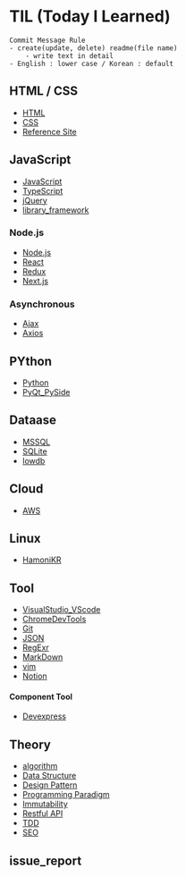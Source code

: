 # TIL (Today I Learned)
	Commit Message Rule
	- create(update, delete) readme(file name)
		- write text in detail
	- English : lower case / Korean : default
	
## HTML / CSS
- [HTML](https://github.com/hoofacProgram/TIL/blob/main/HTML_CSS/HTML.md) 
- [CSS](https://github.com/hoofacProgram/TIL/blob/main/HTML_CSS/CSS.md)
- [Reference Site](https://github.com/hoofacProgram/TIL/blob/main/HTML_CSS/Reference%20Site.md)

## JavaScript
- [JavaScript](https://github.com/hoofacProgram/TIL/blob/main/JavaScript/JavaScript.md)
- [TypeScript](https://github.com/hoofacProgram/TIL/blob/main/JavaScript/TypeScript.md)
- [jQuery](https://github.com/hoofacProgram/TIL/blob/main/JavaScript/jQuery.md)
- [library_framework](https://github.com/hoofacProgram/TIL/blob/main/JavaScript/library_framework.md)

### Node.js
- [Node.js](https://github.com/hoofacProgram/TIL/blob/main/JavaScript/Node.js/Node.js.md)
- [React](https://github.com/hoofacProgram/TIL/blob/main/JavaScript/Node.js/React.md)
- [Redux](https://github.com/hoofacProgram/TIL/blob/main/JavaScript/Node.js/Redux.md)
- [Next.js](https://github.com/hoofacProgram/TIL/blob/main/JavaScript/Node.js/Next.js.md)

### Asynchronous
- [Ajax](https://github.com/hoofacProgram/TIL/blob/main/JavaScript/Asynchronous/Ajax.md)
- [Axios](https://github.com/hoofacProgram/TIL/blob/main/JavaScript/Asynchronous/Axios.md)

## PYthon
- [Python](https://github.com/hoofacProgram/TIL/blob/main/Python/Python.md)
- [PyQt_PySide](https://github.com/hoofacProgram/TIL/blob/main/Python/PyQt_PySide.md)

## Dataase
- [MSSQL](https://github.com/hoofacProgram/TIL/blob/main/Dataase/MSSQL.md)
- [SQLite](https://github.com/hoofacProgram/TIL/blob/main/Dataase/SQLite.md)
- [lowdb](https://github.com/hoofacProgram/TIL/blob/main/Dataase/lowdb.md)

## Cloud
- [AWS](https://github.com/hoofacProgram/TIL/blob/main/Cloud/AWS.md)

## Linux
- [HamoniKR](https://github.com/hoofacProgram/TIL/blob/main/Linux/HamoniKR.md)

## Tool
- [VisualStudio_VScode](https://github.com/hoofacProgram/TIL/blob/main/Tool/VisualStudio_VScode.md)
- [ChromeDevTools](https://github.com/hoofacProgram/TIL/blob/main/Tool/ChromeDevTools.md)
- [Git](https://github.com/hoofacProgram/TIL/blob/main/Tool/Git.md)
- [JSON](https://github.com/hoofacProgram/TIL/blob/main/Tool/JSON.md)
- [RegExr](https://github.com/hoofacProgram/TIL/blob/main/Tool/RegExr.md)
- [MarkDown](https://github.com/hoofacProgram/TIL/blob/main/Tool/MarkDown.md)
- [vim](https://github.com/hoofacProgram/TIL/blob/main/Tool/vim.md)
- [Notion](https://github.com/hoofacProgram/TIL/blob/main/Tool/Notion.md)

#### Component Tool
- [Devexpress](https://github.com/hoofacProgram/TIL/blob/main/Tool/Component%20Tool/Devexpress.md)

## Theory
- [algorithm](https://github.com/hoofacProgram/TIL/blob/main/Theory/algorithm.md)
- [Data Structure](https://github.com/hoofacProgram/TIL/blob/main/Theory/Data%20Structure.md)
- [Design Pattern](https://github.com/hoofacProgram/TIL/blob/main/Theory/Design%20Pattern.md)
- [Programming Paradigm](https://github.com/hoofacProgram/TIL/blob/main/Theory/Programming%Paradigm.md)
- [Immutability](https://github.com/hoofacProgram/TIL/blob/main/Theory/Immutability.md)
- [Restful API](https://github.com/hoofacProgram/TIL/blob/main/Theory/Restful%20API.md)
- [TDD](https://github.com/hoofacProgram/TIL/blob/main/Theory/TDD.md)
- [SEO](https://github.com/hoofacProgram/TIL/blob/main/Theory/SEO.md)

## issue_report
